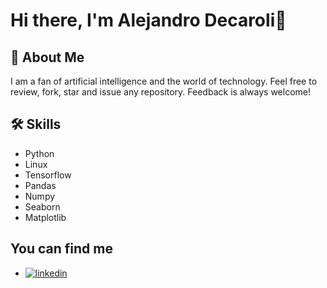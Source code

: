 # Hi there, I'm Alejandro Decaroli👋

## 🚀 About Me

I am a fan of artificial intelligence and the world of technology. Feel free to review, fork, star and issue any repository. Feedback is always welcome!

## 🛠 Skills

- Python 
- Linux 
- Tensorflow 
- Pandas 
- Numpy 
- Seaborn 
- Matplotlib 

## You can find me

- [![linkedin](https://img.shields.io/badge/linkedin-0A66C2?style=for-the-badge&logo=linkedin&logoColor=white)](https://www.linkedin.com/in/alejandro-decaroli-b5a730179/)

